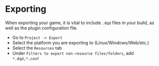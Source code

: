 # Exporting

When exporting your game, it is vital to include `.dqd` files in your build, as well as the plugin configuration file.

- Go to `Project -> Export`
- Select the platform you are exporting to (Linux/Windows/Web/etc.)
- Select the `Resources` tab
- Under `Filters to export non-resource files/folders`, add `*.dqd,*.conf`



